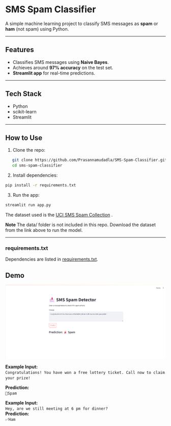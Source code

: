 # SMS Spam Classifier

A simple machine learning project to classify SMS messages as **spam** or **ham** (not spam) using Python.

---

## Features
- Classifies SMS messages using **Naive Bayes**.
- Achieves around **97% accuracy** on the test set.
- **Streamlit app** for real-time predictions.

---

## Tech Stack
- Python
- scikit-learn
- Streamlit

---

## How to Use
1. Clone the repo:
```bash
   git clone https://github.com/Prasannamudadla/SMS-Spam-Classifier.git
   cd sms-spam-classifier
```

2. Install dependencies:
```bash
pip install -r requirements.txt
```

3. Run the app:
```bash
streamlit run app.py
```

The dataset used is the [UCI SMS Spam Collection](https://archive.ics.uci.edu/dataset/228/sms+spam+collection) .

**Note**
The data/ folder is not included in this repo. Download the dataset from the link above to run the model.


---

### requirements.txt
Dependencies are listed in [requirements.txt](requirements.txt).

## Demo
![App Screenshot](app_screenshot.png)

**Example Input:**  
`Congratulations! You have won a free lottery ticket. Call now to claim your prize!`

**Prediction:**  
`🚨Spam`

**Example Input:**  
`Hey, are we still meeting at 6 pm for dinner?`  
**Prediction:**  
`✅Ham`

